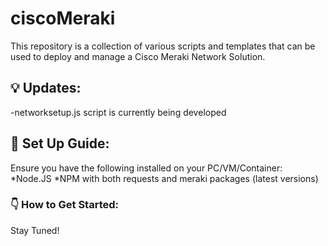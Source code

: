 # ciscoMeraki

This repository is a collection of various scripts and templates that can be used to deploy and manage a 
Cisco Meraki Network Solution.

## :bulb: Updates:
-networksetup.js script is currently being developed

## :memo: Set Up Guide:

Ensure you have the following installed on your PC/VM/Container:
*Node.JS
*NPM with both requests and meraki packages (latest versions) 

### :point_down: How to Get Started:

Stay Tuned!
